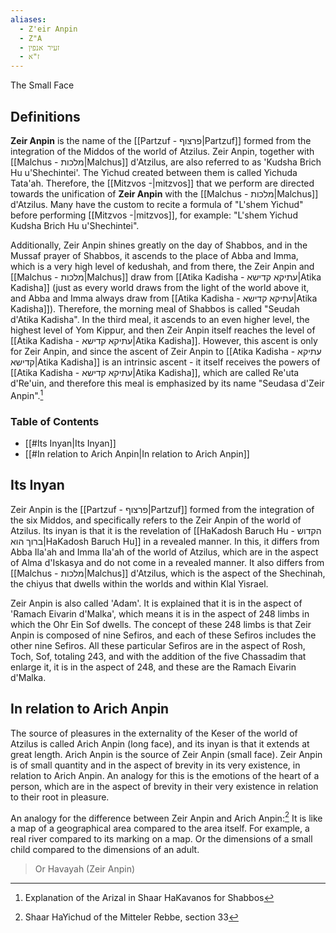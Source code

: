 ```yaml
---
aliases:
  - Z'eir Anpin
  - Z"A
  - זעיר אנפין
  - ז"א
---
```

The Small Face

## Definitions

**Zeir Anpin** is the name of the [[Partzuf - פרצוף|Partzuf]] formed from the integration of the Middos of the world of Atzilus. Zeir Anpin, together with [[Malchus - מלכות|Malchus]] d'Atzilus, are also referred to as 'Kudsha Brich Hu u'Shechintei'. The Yichud created between them is called Yichuda Tata'ah. Therefore, the [[Mitzvos -|mitzvos]] that we perform are directed towards the unification of **Zeir Anpin** with the [[Malchus - מלכות|Malchus]] d'Atzilus. Many have the custom to recite a formula of "L'shem Yichud" before performing [[Mitzvos -|mitzvos]], for example: "L'shem Yichud Kudsha Brich Hu u'Shechintei".

Additionally, Zeir Anpin shines greatly on the day of Shabbos, and in the Mussaf prayer of Shabbos, it ascends to the place of Abba and Imma, which is a very high level of kedushah, and from there, the Zeir Anpin and [[Malchus - מלכות|Malchus]] draw from [[Atika Kadisha - עתיקא קדישא|Atika Kadisha]] (just as every world draws from the light of the world above it, and Abba and Imma always draw from [[Atika Kadisha - עתיקא קדישא|Atika Kadisha]]). Therefore, the morning meal of Shabbos is called "Seudah d'Atika Kadisha". In the third meal, it ascends to an even higher level, the highest level of Yom Kippur, and then Zeir Anpin itself reaches the level of [[Atika Kadisha - עתיקא קדישא|Atika Kadisha]]. However, this ascent is only for Zeir Anpin, and since the ascent of Zeir Anpin to [[Atika Kadisha - עתיקא קדישא|Atika Kadisha]] is an intrinsic ascent - it itself receives the powers of [[Atika Kadisha - עתיקא קדישא|Atika Kadisha]], which are called Re'uta d'Re'uin, and therefore this meal is emphasized by its name "Seudasa d'Zeir Anpin".[^1]

### Table of Contents

- [[#Its Inyan|Its Inyan]]
- [[#In relation to Arich Anpin|In relation to Arich Anpin]]

## Its Inyan

Zeir Anpin is the [[Partzuf - פרצוף|Partzuf]] formed from the integration of the six Middos, and specifically refers to the Zeir Anpin of the world of Atzilus. Its inyan is that it is the revelation of [[HaKadosh Baruch Hu - הקדוש ברוך הוא|HaKadosh Baruch Hu]] in a revealed manner. In this, it differs from Abba Ila'ah and Imma Ila'ah of the world of Atzilus, which are in the aspect of Alma d'Iskasya and do not come in a revealed manner. It also differs from [[Malchus - מלכות|Malchus]] d'Atzilus, which is the aspect of the Shechinah, the chiyus that dwells within the worlds and within Klal Yisrael.

Zeir Anpin is also called 'Adam'. It is explained that it is in the aspect of 'Ramach Eivarin d'Malka', which means it is in the aspect of 248 limbs in which the Ohr Ein Sof dwells. The concept of these 248 limbs is that Zeir Anpin is composed of nine Sefiros, and each of these Sefiros includes the other nine Sefiros. All these particular Sefiros are in the aspect of Rosh, Toch, Sof, totaling 243, and with the addition of the five Chassadim that enlarge it, it is in the aspect of 248, and these are the Ramach Eivarin d'Malka.

## In relation to Arich Anpin

The source of pleasures in the externality of the Keser of the world of Atzilus is called Arich Anpin (long face), and its inyan is that it extends at great length. Arich Anpin is the source of Zeir Anpin (small face). Zeir Anpin is of small quantity and in the aspect of brevity in its very existence, in relation to Arich Anpin. An analogy for this is the emotions of the heart of a person, which are in the aspect of brevity in their very existence in relation to their root in pleasure.

An analogy for the difference between Zeir Anpin and Arich Anpin:[^2] It is like a map of a geographical area compared to the area itself. For example, a real river compared to its marking on a map. Or the dimensions of a small child compared to the dimensions of an adult.

> Or Havayah (Zeir Anpin)

[^1]: Explanation of the Arizal in Shaar HaKavanos for Shabbos
[^2]: Shaar HaYichud of the Mitteler Rebbe, section 33